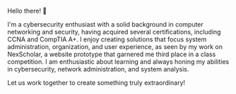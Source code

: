 Hello there! 👋

I'm a cybersecurity enthusiast with a solid background in computer networking and security, having acquired several certifications, including CCNA and CompTIA A+. I enjoy creating solutions that focus system administration, organization, and user experience, as seen by my work on NexScholar, a website prototype that garnered me third place in a class competition. I am enthusiastic about learning and always honing my abilities in cybersecurity, network administration, and system analysis.

Let us work together to create something truly extraordinary!
